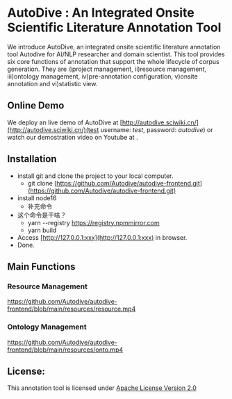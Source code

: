 # AutoDive : An Integrated Onsite Scientific Literature Annotation Tool

We introduce AutoDive, an integrated onsite scientific literature annotation tool Autodive for AI/NLP researcher and domain scientist. This tool provides six core functions of annotation that support the whole lifecycle of corpus generation. They are i)project management, ii)resource management, iii)ontology management, iv)pre-annotation configuration, v)onsite annotation and vi)statistic view. 

## Online Demo
We deploy an live demo of AutoDive at [http://autodive.sciwiki.cn/](http://autodive.sciwiki.cn/)(test username:  *test*, password: *autodive*) or watch our demostration video on Youtube at []().

## Installation
* install git and clone the project to your local computer.
    *   git clone [https://github.com/Autodive/autodive-frontend.git](https://github.com/Autodive/autodive-frontend.git)
* install node16
    *   补充命令
* 这个命令是干啥？
    *   yarn --registry https://registry.npmmirror.com
    *   yarn build
* Access [http://127.0.0.1:xxx](http://127.0.0.1:xxx) in browser.
* Done.
## Main Functions
### Resource Management
https://github.com/Autodive/autodive-frontend/blob/main/resources/resource.mp4

### Ontology Management
https://github.com/Autodive/autodive-frontend/blob/main/resources/onto.mp4

## License:
This annotation tool is licensed under [Apache License  Version 2.0](https://github.com/Autodive/autodive-frontend/blob/master/LICENSE)
